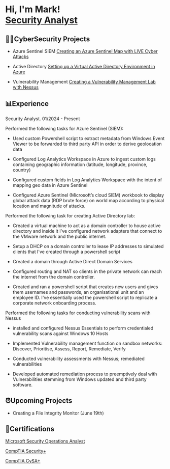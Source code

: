 <h1>Hi, I'm Mark! <br/><a href="https://github.com/Mark-Cyber">Security Analyst</a>

<h2>👨‍💻CyberSecurity Projects</h2>

  - Azure Sentinel SIEM [Creating an Azure Sentinel Map with LIVE Cyber Attacks](https://github.com/Mxrk23/Azure-Sentinel-SIEM-Lab)
    
  - Active Directory [Setting up a Virtual Active Directory Environment in Azure](https://github.com/Mxrk23/Active-Directory/blob/main/README.md#setting-up-a-home-lab-running-active-directory-oracle-virtualbox-and-adding-users-with-powershell)
    
  - Vulnerability Management [Creating a Vulnerability Management Lab with Nessus](https://github.com/Mxrk23/Vulnerability-Management)


<h2>📊Experience</h2>

Security Analyst. 01/2024 - Present

Performed the following tasks for Azure Sentinel (SIEM):

- Used custom Powershell script to extract metadata from Windows Event Viewer to be forwarded to third party API in order to derive geolocation data

- Configured Log Analytics Workspace in Azure to ingest custom logs containing geographic information (latitude, longitude, province, country)

- Configured custom fields in Log Analytics Workspace with the intent of mapping geo data in Azure Sentinel

- Configured Azure Sentinel (Microsoft’s cloud SIEM) workbook to display global attack data (RDP brute force) on world map according to physical location and magnitude of attacks.

Performed the following task for creating Active Directory lab:
- Created a virtual machine to act as a domain controller to house active directory and inside it I've configured network adapters that connect to the VMware network and the public internet. 

- Setup a DHCP on a domain controller to lease IP addresses to simulated clients that I've created through a powershell script

- Created a domain through Active Direct Domain Services

- Configured routing and NAT so  clients in the private network can reach the internet from the domain controller.

- Created and ran a powershell script that creates new users and gives them usernames and passwords, an organisational unit and an employee ID. I've essentially used the powershell script to replicate a corporate network onboarding process.

Performed the following tasks for conducting vulnerability scans with Nessus

- installed and configured Nessus Essentials to perform credentialed vulnerability scans against Windows 10 Hosts

- Implemented Vulnerability management function on sandbox networks: Discover, Prioritise, Assess, Report, Remediate, Verify

- Conducted vulnerability assessments with Nessus; remediated vulnerabilities

- Developed automated remediation process to preemptively deal with Vulnerabilities stemming from Windows updated and third party software.



<h2>⏰Upcoming Projects</h2>

  - Creating a File Integrity Monitor (June 19th)

<h2>📜Certifications</h2>

[Microsoft Security Operations Analyst](https://learn.microsoft.com/api/credentials/share/en-us/MarkKamotho-9627/924C7328A47B84CB?sharingId=3C3E8366B7D705F0)


[CompTIA Security+](https://www.credly.com/badges/fd71dd71-a18c-4b1d-ac1d-14a835886fc7/public_url)


[CompTIA CySA+](https://www.credly.com/badges/6236b8e6-f6da-489e-b8c8-315ad0646231/public_url
)

[linkedin]: https://www.linkedin.com/in/mark-kamotho-9b67971b8/

<!--

- 🔭 I’m currently working on ...
- 🌱 I’m currently learning ...
- 👯 I’m looking to collaborate on ...
- 🤔 I’m looking for help with ...
- 💬 Ask me about ...
- 📫 How to reach me: ...
- 😄 Pronouns: ...
- ⚡ Fun fact: ...
-->
